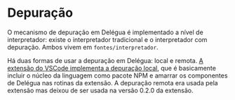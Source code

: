 # Depuração

O mecanismo de depuração em Delégua é implementado a nível de interpretador: existe o interpretador tradicional e o interpretador com depuração. Ambos vivem em `fontes/interpretador`.

Há duas formas de usar a depuração em Delégua: local e remota. [A extensão do VSCode implementa a depuração local](https://github.com/DesignLiquido/vscode), que é basicamente incluir o núcleo da linguagem como pacote NPM e amarrar os componentes de Delégua nas rotinas da extensão. A depuração remota era usada pela extensão mas deixou de ser usada na versão 0.2.0 da extensão.
